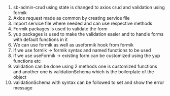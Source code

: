 1. sb-admin-crud using state is changed to axios crud and validation using formik
2. Axios request made as common by creating service file
3. Import service file where needed and can use respective methods
4. Formik packages is used to validate the form
5. yup packages is used to make the validation easier and to handle forms with default functions in it
6. We can use formik as well as useformik hook from formik
7. if we use formik ->  formik syntax and named functions to be used
8. if we use useFormik -> existing form can be customized using the yup functions etc
9. validation can be done using 2 methods one is customized functions and another one is validationSchema which is the boilerplate of the object
10. validationSchema with syntax can be followed to set and show the error message